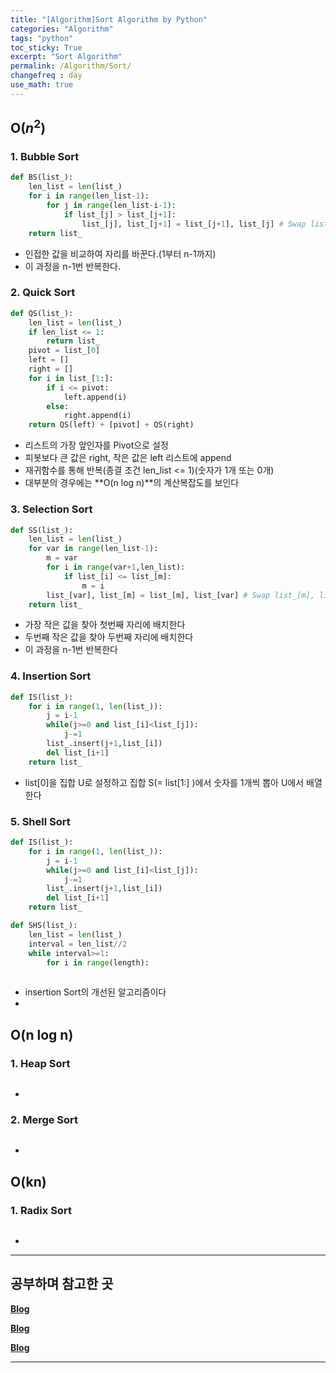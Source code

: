 ```yaml
---
title: "[Algorithm]Sort Algorithm by Python"
categories: "Algorithm"
tags: "python"
toc_sticky: True
excerpt: "Sort Algorithm"
permalink: /Algorithm/Sort/
changefreq : day
use_math: true
---
```



## **O($n^2$)**

### 1. Bubble Sort

```python
def BS(list_):
    len_list = len(list_)
    for i in range(len_list-1):
        for j in range(len_list-i-1):
            if list_[j] > list_[j+1]:
                list_[j], list_[j+1] = list_[j+1], list_[j] # Swap list_[j], list_[j+1]
    return list_
```

- 인접한 값을 비교하여 자리를 바꾼다.(1부터 n-1까지)
- 이 과정을 n-1번 반복한다. 

### 2. Quick Sort

```python
def QS(list_):
    len_list = len(list_)
    if len_list <= 1:
        return list_
    pivot = list_[0]
    left = []
    right = []
    for i in list_[1:]:
        if i <= pivot:
            left.append(i)
        else:
            right.append(i)
    return QS(left) + [pivot] + QS(right)
```

- 리스트의 가장 앞인자를 Pivot으로 설정
- 피봇보다 큰 값은 right, 작은 값은 left 리스트에 append
- 재귀함수를 통해 반복(종결 조건 len_list <= 1)(숫자가 1개 또는 0개)
- 대부분의 경우에는 **O(n log n)**의 계산복잡도를 보인다

### 3.  Selection Sort

```python
def SS(list_):
    len_list = len(list_)
    for var in range(len_list-1):
        m = var
        for i in range(var+1,len_list):
            if list_[i] <= list_[m]:
                m = i
        list_[var], list_[m] = list_[m], list_[var] # Swap list_[m], list_[var]
    return list_
```

- 가장 작은 값을 찾아 첫번째 자리에 배치한다
- 두번째 작은 값을 찾아 두번째 자리에 배치한다
- 이 과정을 n-1번 반복한다

### 4. Insertion Sort

```python
def IS(list_):
    for i in range(1, len(list_)):
        j = i-1
        while(j>=0 and list_[i]<list_[j]):
            j-=1
        list_.insert(j+1,list_[i])
        del list_[i+1]
    return list_
```

- list[0]을 집합 U로 설정하고 집합 S(= list[1:] )에서 숫자를 1개씩 뽑아 U에서 배열한다

### 5. Shell Sort

```python
def IS(list_):
    for i in range(1, len(list_)):
        j = i-1
        while(j>=0 and list_[i]<list_[j]):
            j-=1
        list_.insert(j+1,list_[i])
        del list_[i+1]
    return list_

def SHS(list_):
    len_list = len(list_)
    interval = len_list//2
    while interval>=1:
        for i in range(length):
            
```

- insertion Sort의 개선된 알고리즘이다
- 

## O(n log n)

### 1. Heap Sort

```python

```

- 



### 2. Merge Sort

```python

```

- 

## O(kn)

### 1. Radix Sort

```python

```

- 

------

## **공부하며 참고한 곳**

[**Blog**](https://medium.com/@joongwon/%EC%A0%95%EB%A0%AC-%EC%95%8C%EA%B3%A0%EB%A6%AC%EC%A6%98-%EA%B8%B0%EC%B4%88-805391cb088e)

[**Blog**](https://www.daleseo.com/sort-selection/)

[**Blog**](https://leedakyeong.tistory.com/entry/%EC%95%8C%EA%B3%A0%EB%A6%AC%EC%A6%98-%ED%8C%8C%EC%9D%B4%EC%8D%AC%EC%9C%BC%EB%A1%9C-%EC%82%BD%EC%9E%85%EC%A0%95%EB%A0%AC-%EA%B5%AC%ED%98%84%ED%95%98%EA%B8%B0-insertion-sort-in-python?category=842565)

------


## 